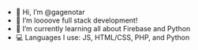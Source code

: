 - 👋 Hi, I’m @gagenotar
- 👀 I’m loooove full stack development!
- 🌱 I’m currently learning all about Firebase and Python
- 💻 Languages I use: JS, HTML/CSS, PHP, and Python

<!---
gagenotar/gagenotar is a ✨ special ✨ repository because its `README.md` (this file) appears on your GitHub profile.
You can click the Preview link to take a look at your changes.
--->
